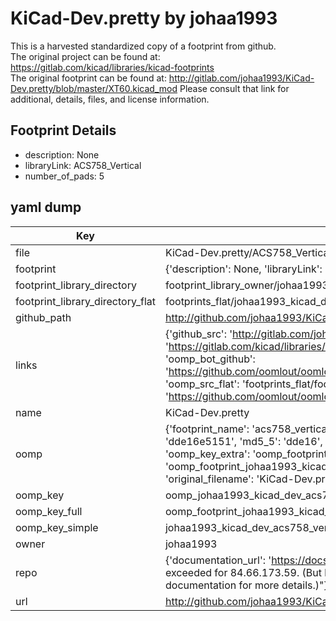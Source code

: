 # KiCad-Dev.pretty by johaa1993  
This is a harvested standardized copy of a footprint from github.  
The original project can be found at:  
https://gitlab.com/kicad/libraries/kicad-footprints  
The original footprint can be found at:
http://gitlab.com/johaa1993/KiCad-Dev.pretty/blob/master/XT60.kicad_mod
Please consult that link for additional, details, files, and license information.  
## Footprint Details
* description: None  
* libraryLink: ACS758_Vertical  
* number_of_pads: 5  
## yaml dump  
| Key | Value |  
| --- | --- |  
| file | KiCad-Dev.pretty/ACS758_Vertical.kicad_mod |  
| footprint | {'description': None, 'libraryLink': 'ACS758_Vertical', 'number_of_pads': 5} |  
| footprint_library_directory | footprint_library_owner/johaa1993_KiCad-Dev.pretty |  
| footprint_library_directory_flat | footprints_flat/johaa1993_kicad_dev_acs758_vertical/working |  
| github_path | http://github.com/johaa1993/KiCad-Dev.pretty/blob/master/ACS758_Vertical.kicad_mod |  
| links | {'github_src': 'http://gitlab.com/johaa1993/KiCad-Dev.pretty/blob/master/XT60.kicad_mod', 'github_src_repo': 'https://gitlab.com/kicad/libraries/kicad-footprints', 'oomp_bot': 'footprints/johaa1993_kicad_dev_acs758_vertical/working', 'oomp_bot_github': 'https://github.com/oomlout/oomlout_oomp_footprint_bot/tree/main/footprints/johaa1993_kicad_dev_acs758_vertical/working', 'oomp_src_flat': 'footprints_flat/footprints_flat/johaa1993_kicad_dev_acs758_vertical/working', 'oomp_src_flat_github': 'https://github.com/oomlout/oomlout_oomp_footprint_src/tree/main/footprints_flat/johaa1993_kicad_dev_acs758_vertical/working'} |  
| name | KiCad-Dev.pretty |  
| oomp | {'footprint_name': 'acs758_vertical', 'library_name': 'kicad_dev', 'md5': 'dde16e515120a946c702026e112f9068', 'md5_10': 'dde16e5151', 'md5_5': 'dde16', 'md5_6': 'dde16e', 'oomp_key': 'oomp_johaa1993_kicad_dev_acs758_vertical', 'oomp_key_extra': 'oomp_footprint_johaa1993_kicad_dev_acs758_vertical', 'oomp_key_full': 'oomp_footprint_johaa1993_kicad_dev_acs758_vertical_dde16e', 'oomp_key_simple': 'johaa1993_kicad_dev_acs758_vertical', 'original_filename': 'KiCad-Dev.pretty/ACS758_Vertical.kicad_mod', 'owner_name': 'johaa1993'} |  
| oomp_key | oomp_johaa1993_kicad_dev_acs758_vertical |  
| oomp_key_full | oomp_footprint_johaa1993_kicad_dev_acs758_vertical |  
| oomp_key_simple | johaa1993_kicad_dev_acs758_vertical |  
| owner | johaa1993 |  
| repo | {'documentation_url': 'https://docs.github.com/rest/overview/resources-in-the-rest-api#rate-limiting', 'message': "API rate limit exceeded for 84.66.173.59. (But here's the good news: Authenticated requests get a higher rate limit. Check out the documentation for more details.)"} |  
| url | http://github.com/johaa1993/KiCad-Dev.pretty |  

